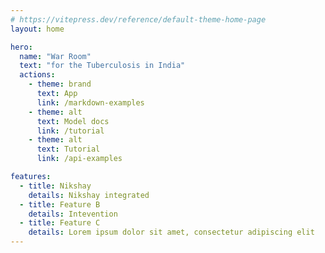```yaml
---
# https://vitepress.dev/reference/default-theme-home-page
layout: home

hero:
  name: "War Room"
  text: "for the Tuberculosis in India"
  actions:
    - theme: brand
      text: App
      link: /markdown-examples
    - theme: alt
      text: Model docs
      link: /tutorial
    - theme: alt
      text: Tutorial
      link: /api-examples

features:
  - title: Nikshay
    details: Nikshay integrated
  - title: Feature B
    details: Intevention
  - title: Feature C
    details: Lorem ipsum dolor sit amet, consectetur adipiscing elit
---
```


